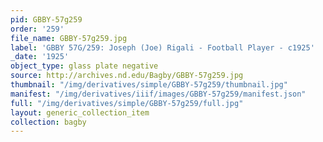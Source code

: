 ```yaml
---
pid: GBBY-57g259
order: '259'
file_name: GBBY-57g259.jpg
label: 'GBBY 57G/259: Joseph (Joe) Rigali - Football Player - c1925'
_date: '1925'
object_type: glass plate negative
source: http://archives.nd.edu/Bagby/GBBY-57g259.jpg
thumbnail: "/img/derivatives/simple/GBBY-57g259/thumbnail.jpg"
manifest: "/img/derivatives/iiif/images/GBBY-57g259/manifest.json"
full: "/img/derivatives/simple/GBBY-57g259/full.jpg"
layout: generic_collection_item
collection: bagby
---
```


